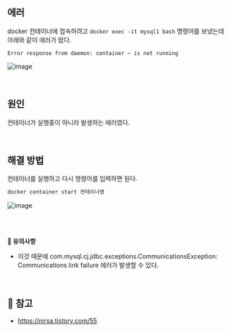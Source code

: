 ## 에러
docker 컨테이너에 접속하려고 ```docker exec -it mysql1 bash``` 명령어를 보냈는데 아래와 같이 에러가 떴다.

```
Error response from daemon: container ~ is not running
```

![image](https://github.com/user-attachments/assets/bfa3ebd5-c0c3-4858-a4a2-f05c70c40dc7)

<br/>

## 원인
컨테이너가 실행중이 아니라 발생하는 에러였다.

<br/>

## 해결 방법
컨테이너를 실행하고 다시 명령어를 입력하면 된다.
```bash
docker container start 컨테이너명
```
![image](https://github.com/user-attachments/assets/9f419c4e-b9f6-4f1a-9f34-9917eb98800c)


<br/>

<br/>



<b>🔴 유의사항</b>

- 이것 때문에 com.mysql.cj.jdbc.exceptions.CommunicationsException: Communications link failure 에러가 발생할 수 있다.

<br/>

## 🔗 참고
* https://nirsa.tistory.com/55

<br/>

